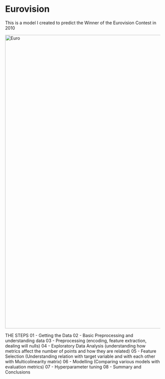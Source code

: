 # Eurovision
This is a model I created to predict the Winner of the Eurovision Contest in 2010

<img width="953" alt="Euro" src="https://github.com/ricardobravo98/Eurovision/assets/123763158/445ca61d-ae1d-4e15-aa60-07f1a43dc183">

THE STEPS
01 - Getting the Data
02 - Basic Preprocessing and understanding data
03 - Preprocessing (encoding, feature extraction, dealing will nulls)
04 - Exploratory Data Analysis (understanding how metrics affect the number of points and how they are related)
05 - Feature Selection (Understanding relation with target variable and with each other with Multicolinearity matrix)
06 - Modelling (Comparing various models with evaluation metrics)
07 - Hyperparameter tuning
08 - Summary and Conclusions
